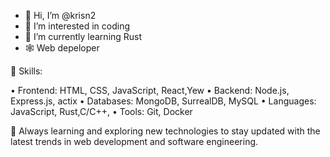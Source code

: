 - 👋 Hi, I’m @krisn2
- 👀 I’m interested in coding 
- 🌱 I’m currently learning Rust
- 🕸️ Web depeloper

🔧 Skills:

  • Frontend: HTML, CSS, JavaScript, React,Yew
  • Backend: Node.js, Express.js, actix
  • Databases: MongoDB, SurrealDB, MySQL
  • Languages: JavaScript, Rust,C/C++, 
  • Tools: Git, Docker


  🚀 Always learning and exploring new technologies to stay updated with the latest trends in web development and software engineering.
